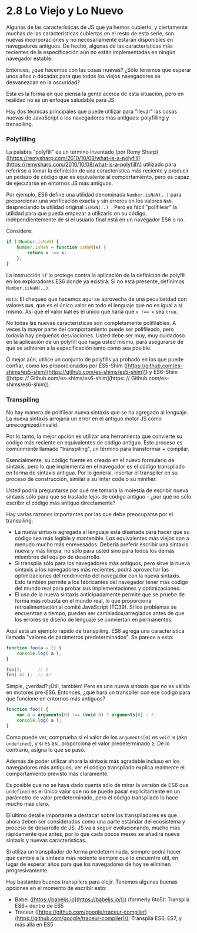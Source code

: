 # 2.8 Lo Viejo y Lo Nuevo

Algunas de las características de JS que ya hemos cubierto, y ciertamente muchas de las características cubiertas en el resto de esta serie, son nuevas incorporaciones y no necesariamente estarán disponibles en navegadores antiguos. De hecho, algunas de las características más recientes de la especificación aún no están implementadas en ningún navegador estable.

Entonces, ¿qué hacemos con las cosas nuevas? ¿Sólo tenemos que esperar unos años o décadas para que todos los viejos navegadores se desvanezcan en la oscuridad?

Esta es la forma en que piensa la gente acerca de esta situación, pero en realidad no es un enfoque saludable para JS.

Hay dos técnicas principales que puede utilizar para "llevar" las cosas nuevas de JavaScript a los navegadores más antiguos: polyfilling y transpiling.

### Polyfilling

La palabra "polyfill" es un término inventado \(por Remy Sharp\) \([https://remysharp.com/2010/10/08/what-is-a-polyfill](https://remysharp.com/2010/10/08/what-is-a-polyfill)\) utilizado para referirse a tomar la definición de una característica más reciente y producir un pedazo de código que es equivalente al comportamiento, pero es capaz de ejecutarse en entornos JS más antiguos.

Por ejemplo, ES6 define una utilidad denominada `Number.isNaN(..)` para proporcionar una verificación exacta y sin errores en los valores `NaN`, despreciando la utilidad original `isNaN(..) `. Pero es fácil "polifilear" la utilidad para que pueda empezar a utilizarlo en su código, independientemente de si el usuario final está en un navegador ES6 o no.

Considere:

```js
if (!Number.isNaN) {
	Number.isNaN = function isNaN(x) {
		return x !== x;
	};
}
```

La instrucción `if` lo protege contra la aplicación de la definición de polyfill en los exploradores ES6 donde ya existirá. Si no está presente, definimos `Number.isNaN(..)`.

`Nota`: El chequeo que hacemos aquí se aprovecha de una peculiaridad con valores `NaN`, que es el único valor en todo el lenguaje que no es igual a sí mismo. Así que el valor `NaN` es el único que haría que `x !== x` sea `true`.

No todas las nuevas características son completamente polifilables. A veces la mayor parte del comportamiento puede ser polifileado, pero todavía hay pequeñas desviaciones. Usted debe ser muy, muy cuidadoso en la aplicación de un polyfill que haga usted mismo, para asegurarse de que se adhieren a la especificación tanto como sea posible.

O mejor aún, utilice un conjunto de polyfills ya probado en los que puede confiar, como los proporcionados por ES5-Shim \([https://github.com/es-shims/es5-shim](https://github.com/es-shims/es5-shim)\) y ES6-Shim \([https: // Github.com/es-shims/es6-shim](https: // Github.com/es-shims/es6-shim)\).

### Transpiling

No hay manera de polifilear nueva sintaxis que se ha agregado al lenguaje. La nueva sintaxis arrojaría un error en el antiguo motor JS como unrecognized/invalid.

Por lo tanto, la mejor opción es utilizar una herramienta que convierte su código más reciente en equivalentes de código antiguo. Este proceso es comúnmente llamado "transpiling", un término para transformar + compilar.

Esencialmente, su código fuente es creado en el nuevo formulario de sintaxis, pero lo que implementa en el navegador es el código transpilado en forma de sintaxis antigua. Por lo general, insertar el transpiler en su proceso de construcción, similar a su linter code o su minifier.

Usted podría preguntarse por qué me tomaría la molestia de escribir nueva sintaxis sólo para que se traslade lejos de código antiguo - ¿por qué no sólo escribir el código más antiguo directamente?

Hay varias razones importantes por las que debe preocuparse por el transpiling:

* La nueva sintaxis agregada al lenguaje está diseñada para hacer que su código sea más legible y mantenible. Los equivalentes más viejos son a menudo mucho más enrevesados. Debería preferir escribir una sintaxis nueva y más limpia, no sólo para usted sino para todos los demás miembros del equipo de desarrollo.
* Si transpila sólo para los navegadores más antiguos, pero sirve la nueva sintaxis a los navegadores más recientes, podrá aprovechar las optimizaciones del rendimiento del navegador con la nueva sintaxis. Esto también permite a los fabricantes del navegador tener más código del mundo real para probar sus implementaciones y optimizaciones.
* El uso de la nueva sintaxis anticipadamente permite que se pruebe de forma más robusta en el mundo real, lo que proporciona retroalimentación al comité JavaScript \(TC39\). Si los problemas se encuentran a tiempo, pueden ser cambiados/arreglados antes de que los errores de diseño de lenguaje se conviertan en permanentes.

Aquí está un ejemplo rápido de transpiling. ES6 agrega una característica llamada "valores de parámetros predeterminados". Se parece a esto:

```js
function foo(a = 2) {
	console.log( a );
}

foo();		// 2
foo( 42 );	// 42
```

Simple, ¿verdad? ¡Útil, también! Pero es una nueva sintaxis que no es válida en motores pre-ES6. Entonces, ¿qué hará un transpiler con ese código para que funcione en entornos más antiguos?

```js
function foo() {
	var a = arguments[0] !== (void 0) ? arguments[0] : 2;
	console.log( a );
}
```

Como puede ver, comprueba si el valor de los `arguments[0]` es `void 0` \(aka `undefined`\), y si es así, proporciona el valor predeterminado `2`; De lo contrario, asigna lo que se pasó.

Además de poder utilizar ahora la sintaxis más agradable incluso en los navegadores más antiguos, ver el código transpilado explica realmente el comportamiento previsto más claramente.

Es posible que no se haya dado cuenta sólo de mirar la versión de ES6 que `undefined` es el único valor que no se puede pasar explícitamente en un parámetro de valor predeterminado, pero el código transpilado lo hace mucho más claro.

El último detalle importante a destacar sobre los transpiladores es que ahora deben ser considerados como una parte estándar del ecosistema y proceso de desarrollo de JS. JS va a seguir evolucionando, mucho más rápidamente que antes, por lo que cada pocos meses se añadirá nueva sintaxis y nuevas características.

Si utiliza un transpilador de forma predeterminada, siempre podrá hacer que cambie a la sintaxis más reciente siempre que lo encuentre útil, en lugar de esperar años para que los navegadores de hoy se eliminen progresivamente.

Hay bastantes buenos transpilers para elejir. Tenemos algunas buenas opciones en el momento de escribir esto:

* Babel \([https://babeljs.io](https://babeljs.io/)\) \(formerly 6to5\): Transpila ES6+ dentro de ES5
* Traceur \([https://github.com/google/traceur-compiler](https://github.com/google/traceur-compiler)\): Transpila ES6, ES7, y más alla en ES5

